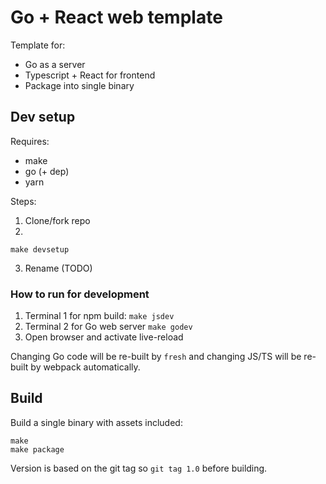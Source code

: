 # Go + React web template

Template for:
- Go as a server
- Typescript + React for frontend
- Package into single binary

## Dev setup

Requires:

- make
- go (+ dep)
- yarn

Steps:
1. Clone/fork repo
2. 
```
make devsetup
```
3. Rename (TODO)

### How to run for development

1. Terminal 1 for npm build: `make jsdev`
1. Terminal 2 for Go web server `make godev`
1. Open browser and activate live-reload

Changing Go code will be re-built by `fresh` and changing JS/TS will be re-built by webpack automatically.

## Build

Build a single binary with assets included:

```
make
make package
```

Version is based on the git tag so `git tag 1.0` before building.
